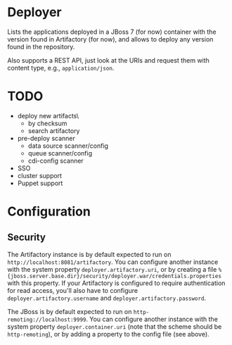 # Deployer

Lists the applications deployed in a JBoss 7 (for now) container with the version found in Artifactory (for now), and allows to deploy any version found in the repository.

Also supports a REST API, just look at the URIs and request them with content type, e.g., `application/json`.

# TODO

* deploy new artifacts\
	* by checksum
	* search artifactory
* pre-deploy scanner
	* data source scanner/config
	* queue scanner/config
	* cdi-config scanner
* SSO
* cluster support
* Puppet support

# Configuration

## Security

The Artifactory instance is by default expected to run on `http://localhost:8081/artifactory`. You can configure another instance with the system property `deployer.artifactory.uri`, or by creating a file `%{jboss.server.base.dir}/security/deployer.war/credentials.properties` with this property. If your Artifactory is configured to require authentication for read access, you'll also have to configure `deployer.artifactory.username` and `deployer.artifactory.password`.

The JBoss is by default expected to run on `http-remoting://localhost:9999`. You can configure another instance with the system property `deployer.container.uri` (note that the scheme should be `http-remoting`), or by adding a property to the config file (see above).
